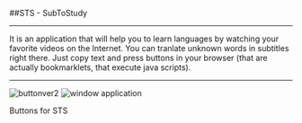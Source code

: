 ##STS - SubToStudy
***
It is an application that will help you to learn languages by watching your favorite videos on the Internet. You can tranlate unknown words in subtitles right there. Just copy text and press buttons in your browser (that are actually bookmarklets, that execute java scripts). 
***
![buttonver2](https://user-images.githubusercontent.com/78693495/178932512-91bb7d29-f65c-456b-ae5c-f0dcbcd0c5f2.png)
![window application](https://user-images.githubusercontent.com/78693495/178932554-b7a022a1-1776-48da-9a19-3c9a8c1bb414.png)


Buttons for STS

